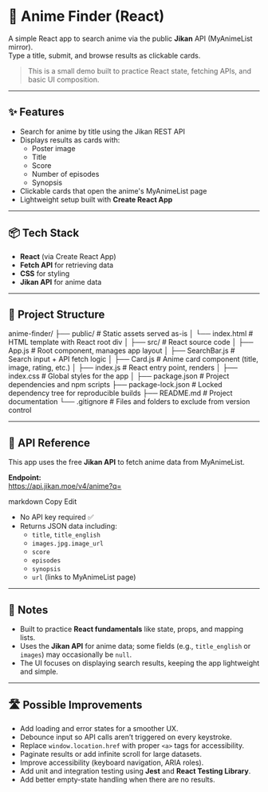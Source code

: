 # 🎴 Anime Finder (React)

A simple React app to search anime via the public **Jikan** API (MyAnimeList mirror).  
Type a title, submit, and browse results as clickable cards.

> This is a small demo built to practice React state, fetching APIs, and basic UI composition.

---

## ✨ Features
- Search for anime by title using the Jikan REST API
- Displays results as cards with:
  - Poster image
  - Title
  - Score
  - Number of episodes
  - Synopsis
- Clickable cards that open the anime's MyAnimeList page
- Lightweight setup built with **Create React App**

---

## 📦 Tech Stack
- **React** (via Create React App)
- **Fetch API** for retrieving data
- **CSS** for styling
- **Jikan API** for anime data

---

## 📂 Project Structure
anime-finder/
├── public/                 # Static assets served as-is
│   └── index.html          # HTML template with React root div
│
├── src/                    # React source code
│   ├── App.js              # Root component, manages app layout
│   ├── SearchBar.js        # Search input + API fetch logic
│   ├── Card.js             # Anime card component (title, image, rating, etc.)
│   ├── index.js            # React entry point, renders <App />
│   ├── index.css           # Global styles for the app
│
├── package.json            # Project dependencies and npm scripts
├── package-lock.json       # Locked dependency tree for reproducible builds
├── README.md               # Project documentation
└── .gitignore              # Files and folders to exclude from version control



---

## 🔌 API Reference
This app uses the free **Jikan API** to fetch anime data from MyAnimeList.

**Endpoint:**  
https://api.jikan.moe/v4/anime?q=<query>

markdown
Copy
Edit
- No API key required ✅  
- Returns JSON data including:
  - `title`, `title_english`
  - `images.jpg.image_url`
  - `score`
  - `episodes`
  - `synopsis`
  - `url` (links to MyAnimeList page)
 
 ---

## 📝 Notes
- Built to practice **React fundamentals** like state, props, and mapping lists.
- Uses the **Jikan API** for anime data; some fields (e.g., `title_english` or `images`) may occasionally be `null`.
- The UI focuses on displaying search results, keeping the app lightweight and simple.

---

## 🛣️ Possible Improvements
- Add loading and error states for a smoother UX.
- Debounce input so API calls aren’t triggered on every keystroke.
- Replace `window.location.href` with proper `<a>` tags for accessibility.
- Paginate results or add infinite scroll for large datasets.
- Improve accessibility (keyboard navigation, ARIA roles).
- Add unit and integration testing using **Jest** and **React Testing Library**.
- Add better empty-state handling when there are no results.
